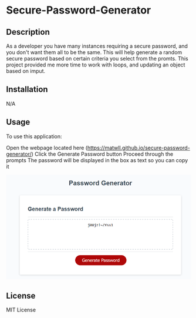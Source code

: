 # Secure-Password-Generator

## Description

As a developer you have many instances requiring a secure password, and you don't want them all to be the same.
This will help generate a random secure password based on certain criteria you select from the promts.
This project provided me more time to work with loops, and updating an object based on imput.

## Installation

N/A
## Usage

To use this application:

Open the webpage located here (https://matwll.github.io/secure-password-generator/)
Click the Generate Password button
Proceed through the prompts
The password will be displayed in the box as text so you can copy it

<img src="./assets/images/password-generator.png" alt="Password-Generator-Screenshot">

## License

MIT License